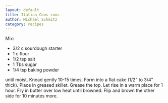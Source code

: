 ```yaml
---
layout: default
title: Italian Cous-cous
author: Michael Schmitz
category: recipes
---
```


Mix:

* 3/2 c sourdough starter
* 1 c flour
* 1/2 tsp salt
* 1 Tbs sugar
* 1/4 tsp baking powder

until moist. Knead gently 10-15 times. Form into a flat cake (1/2" to 3/4" thick). Place in greased skillet. Grease the top. Let rise in a warm place for 1 hour. Fry in butter over low heat until browned. Flip and brown the other side for 10 minutes more.
